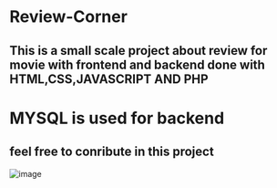 # Review-Corner #
## This is a small scale project about review for movie with frontend and backend done with HTML,CSS,JAVASCRIPT AND PHP ##
# MYSQL is used for backend #








## feel free to conribute in this project

![image](https://github.com/AayushmaanMittal/Review-Corner/assets/114865344/1fc3a99f-b6c6-47ff-ae0c-ecd51a2157c0)





